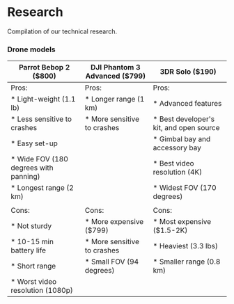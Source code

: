 # Research 

Compilation of our technical research.

### Drone models

| Parrot Bebop 2 ($800)                 | DJI Phantom 3 Advanced ($799) | 3DR Solo ($190) | 
| ----------------------------------    | -----------------------       | --------  |
| Pros: 														    |	Pros:    								      | Pros:					| 
| * Light-weight (1.1 lb)								| * Longer range (1 km)         | * Advanced features
| * Less sensitive to crashes           | * More sensitive to crashes   | * Best developer's kit, and open source 
| * Easy set-up          						    |    														| * Gimbal bay and accessory bay
| * Wide FOV (180 degrees with panning) |															  | * Best video resolution (4K)
| * Longest range (2 km)								|																| * Widest FOV (170 degrees) 
|																		 		|     													|
| Cons: 																| Cons: 												| Cons:
| * Not sturdy 													| * More expensive ($799)				| * Most expensive ($1.5-2K) 
| * 10-15 min battery life 							| * More sensitive to crashes		| * Heaviest (3.3 lbs)
| * Short range  												| * Small FOV (94 degrees) 			| * Smaller range (0.8 km)
| * Worst video resolution (1080p)  		|

